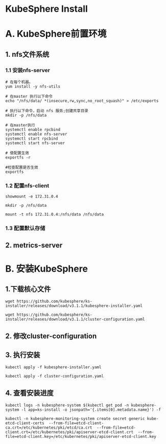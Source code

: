 # KubeSphere Install
# A. KubeSphere前置环境

## 1. nfs文件系统
### 1.1 安装nfs-server
```
# 在每个机器。
yum install -y nfs-utils

# 在master 执行以下命令 
echo "/nfs/data/ *(insecure,rw,sync,no_root_squash)" > /etc/exports

# 执行以下命令，启动 nfs 服务;创建共享目录
mkdir -p /nfs/data

# 在master执行
systemctl enable rpcbind
systemctl enable nfs-server
systemctl start rpcbind
systemctl start nfs-server

# 使配置生效
exportfs -r

#检查配置是否生效
exportfs
```

### 1.2 配置nfs-client
```
showmount -e 172.31.0.4

mkdir -p /nfs/data

mount -t nfs 172.31.0.4:/nfs/data /nfs/data
```

### 1.3 配置默认存储

## 2. metrics-server

# B. 安装KubeSphere
## 1.下载核心文件
```
wget https://github.com/kubesphere/ks-installer/releases/download/v3.1.1/kubesphere-installer.yaml

wget https://github.com/kubesphere/ks-installer/releases/download/v3.1.1/cluster-configuration.yaml
```

## 2. 修改cluster-configuration

## 3. 执行安装
```
kubectl apply -f kubesphere-installer.yaml

kubectl apply -f cluster-configuration.yaml
```

## 4. 查看安装进度
```
kubectl logs -n kubesphere-system $(kubectl get pod -n kubesphere-system -l app=ks-install -o jsonpath='{.items[0].metadata.name}') -f

kubectl -n kubesphere-monitoring-system create secret generic kube-etcd-client-certs  --from-file=etcd-client-ca.crt=/etc/kubernetes/pki/etcd/ca.crt  --from-file=etcd-client.crt=/etc/kubernetes/pki/apiserver-etcd-client.crt  --from-file=etcd-client.key=/etc/kubernetes/pki/apiserver-etcd-client.key
```